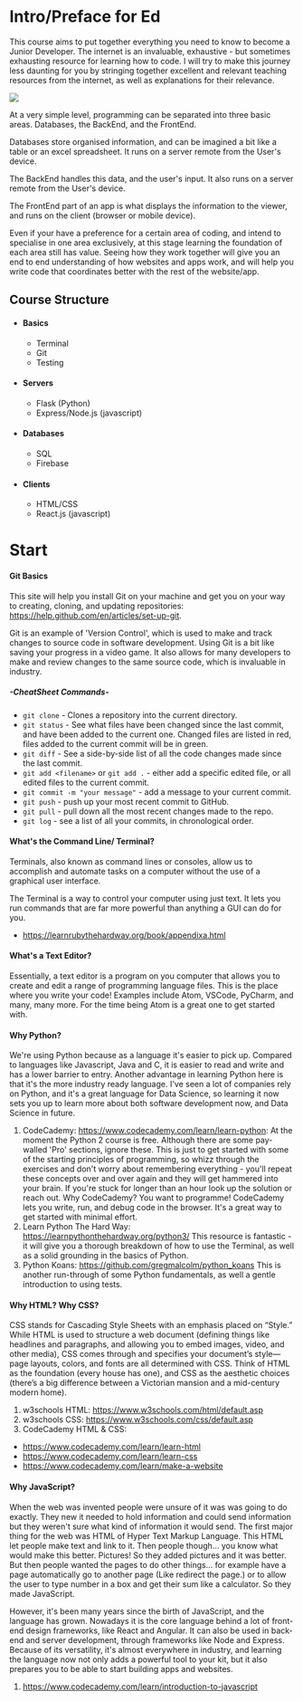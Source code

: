 # Intro/Preface for Ed
This course aims to put together everything you need to know to become a Junior Developer. The internet is an invaluable, exhaustive - but sometimes exhausting resource for learning how to code. I will try to make this journey less daunting for you by stringing together excellent and relevant teaching resources from the internet, as well as explanations for their relevance.

![](domain.jpg)

At a very simple level, programming can be separated into three basic areas.
Databases, the BackEnd, and the FrontEnd.

Databases store organised information, and can be imagined a bit like a table or
an excel spreadsheet. It runs on a server remote from the User's device.

The BackEnd handles this data, and the user's input. It also runs on a server remote
from the User's device.

The FrontEnd part of an app is what displays the information to the viewer, and
runs on the client (browser or mobile device).

Even if your have a preference for a certain area of coding, and intend to specialise
in one area exclusively, at this stage learning the foundation of each area still has
value. Seeing how they work together will give you an end to end understanding of
how websites and apps work, and will help you write code that coordinates better
with the rest of the website/app.

## Course Structure
* #### Basics
    * Terminal
    * Git
    * Testing
* #### Servers
    * Flask (Python)
    * Express/Node.js (javascript)
* #### Databases
    * SQL
    * Firebase
* #### Clients
    * HTML/CSS
    * React.js (javascript)

# Start
#### Git Basics
This site will help you install Git on your machine and get you on your way to creating, cloning, and updating repositories: https://help.github.com/en/articles/set-up-git.

Git is an example of 'Version Control', which is used to make and track changes to source code in software development. Using Git is a bit like saving your progress in a video game. It also allows for many developers to make and review changes to the same source code, which is invaluable in industry.

##### -CheatSheet Commands-
* `git clone` - Clones a repository into the current directory.
* `git status` - See what files have been changed since the last commit, and have been added to the current one. Changed files are listed in red, files added to the current commit will be in green.
* `git diff` - See a side-by-side list of all the code changes made since the last commit.
* `git add <filename>` or `git add .` - either add a specific edited file, or all edited files to the current commit.
* `git commit -m "your message"` - add a message to your current commit.
* `git push` - push up your most recent commit to GitHub.
* `git pull` - pull down all the most recent changes made to the repo.
* `git log` - see a list of all your commits, in chronological order.


#### What's the Command Line/ Terminal?
Terminals, also known as command lines or consoles, allow us to accomplish and automate tasks on a computer without the use of a graphical user interface.

The Terminal is a way to control your computer using just text. It lets you run commands that are far more powerful than anything a GUI can do for you.

  * https://learnrubythehardway.org/book/appendixa.html

#### What's a Text Editor?
Essentially, a text editor is a program on you computer that allows you to create and edit a range of programming language files. This is the place where you write your code! Examples include Atom, VSCode, PyCharm, and many, many more. For the time being Atom is a great one to get started with.

#### Why Python?
We're using Python because as a language it's easier to pick up. Compared to languages like Javascript, Java and C, it is easier to read and write and has a lower barrier to entry. Another advantage in learning Python here is that it's the more industry ready language. I've seen a lot of  companies rely on Python, and it's a great language for Data Science, so learning it now sets you up to learn more about both software development now, and Data Science in future.
1. CodeCademy: https://www.codecademy.com/learn/learn-python: At the moment the Python 2 course is free. Although there are some pay-walled 'Pro' sections, ignore these. This is just to get started with some of the starting principles of programming, so whizz through the exercises and don't worry about remembering everything - you'll repeat these concepts over and over again and they will get hammered into your brain. If you're stuck for longer than an hour look up the solution or reach out. Why CodeCademy? You want to programme! CodeCademy lets you write, run, and debug code in the browser. It's a great way to get started with minimal effort.
1. Learn Python The Hard Way: https://learnpythonthehardway.org/python3/ This resource is fantastic - it will give you a thorough breakdown of how to use the Terminal, as well as a solid grounding in the basics of Python.
1. Python Koans: https://github.com/gregmalcolm/python_koans This is another run-through of some Python fundamentals, as well a gentle introduction to using tests.

#### Why HTML? Why CSS?
CSS stands for Cascading Style Sheets with an emphasis placed on “Style.” While HTML is used to structure a web document (defining things like headlines and paragraphs, and allowing you to embed images, video, and other media), CSS comes through and specifies your document’s style—page layouts, colors, and fonts are all determined with CSS. Think of HTML as the foundation (every house has one), and CSS as the aesthetic choices (there’s a big difference between a Victorian mansion and a mid-century modern home).
1. w3schools HTML: https://www.w3schools.com/html/default.asp
2. w3schools CSS: https://www.w3schools.com/css/default.asp
3. CodeCademy HTML & CSS:
 - https://www.codecademy.com/learn/learn-html
 - https://www.codecademy.com/learn/learn-css
 - https://www.codecademy.com/learn/make-a-website

#### Why JavaScript?
When the web was invented people were unsure of it was was going to do exactly. They new it needed to hold information and could send information but they weren't sure what kind of information it would send. The first major thing for the web was HTML of Hyper Text Markup Language. This HTML let people make text and link to it. Then people though... you know what would make this better. Pictures! So they added pictures and it was better. But then people wanted the pages to do other things... for example have a page automatically go to another page (Like redirect the page.) or to allow the user to type number in a box and get their sum like a calculator. So they made JavaScript.

However, it's been many years since the birth of JavaScript, and the language has grown. Nowadays it is the core language behind a lot of front-end design frameworks, like React and Angular. It can also be used in back-end and server development, through frameworks like Node and Express. Because of its versatility, it's almost everywhere in industry, and learning the language now not only adds a powerful tool to your kit, but it also prepares you to be able to start building apps and websites.

  1. https://www.codecademy.com/learn/introduction-to-javascript
